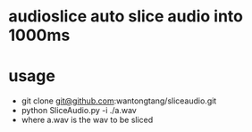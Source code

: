 # audioslice auto slice audio into 1000ms 

# usage
- git clone git@github.com:wantongtang/sliceaudio.git
- python SliceAudio.py -i ./a.wav
- where a.wav is the wav to be sliced

